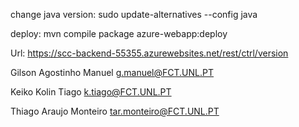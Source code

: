 change java version: sudo update-alternatives --config java

deploy: mvn compile package azure-webapp:deploy

Url: https://scc-backend-55355.azurewebsites.net/rest/ctrl/version

Gilson Agostinho Manuel
g.manuel@FCT.UNL.PT

Keiko Kolin Tiago
k.tiago@FCT.UNL.PT

Thiago Araujo Monteiro
tar.monteiro@FCT.UNL.PT
